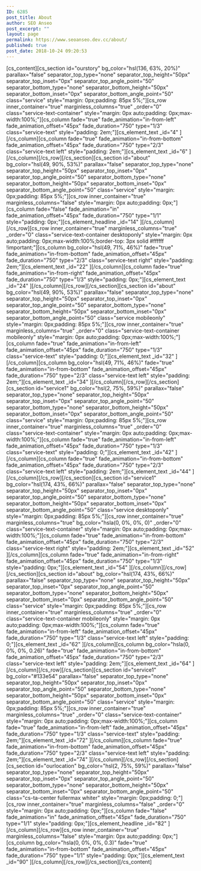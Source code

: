 ```yaml
---
ID: 6285
post_title: About
author: SEO Anseo
post_excerpt: ""
layout: page
permalink: https://www.seoanseo.dev.cc/about/
published: true
post_date: 2018-10-24 09:20:53
---
```

[cs_content][cs_section id="ourstory" bg_color="hsl(136, 63%, 20%)" parallax="false" separator_top_type="none" separator_top_height="50px" separator_top_inset="0px" separator_top_angle_point="50" separator_bottom_type="none" separator_bottom_height="50px" separator_bottom_inset="0px" separator_bottom_angle_point="50" class="service" style="margin: 0px;padding: 85px 5%;"][cs_row inner_container="true" marginless_columns="true" _order="0" class="service-text-container" style="margin: 0px auto;padding: 0px;max-width:100%;"][cs_column fade="true" fade_animation="in-from-left" fade_animation_offset="45px" fade_duration="750" type="1/3" class="service-text" style="padding: 2em;"][cs_element_text _id="4" ][/cs_column][cs_column fade="true" fade_animation="in-from-bottom" fade_animation_offset="45px" fade_duration="750" type="2/3" class="service-text left" style="padding: 2em;"][cs_element_text _id="6" ][/cs_column][/cs_row][/cs_section][cs_section id="about" bg_color="hsl(49, 90%, 53%)" parallax="false" separator_top_type="none" separator_top_height="50px" separator_top_inset="0px" separator_top_angle_point="50" separator_bottom_type="none" separator_bottom_height="50px" separator_bottom_inset="0px" separator_bottom_angle_point="50" class="service" style="margin: 0px;padding: 85px 5%;"][cs_row inner_container="true" marginless_columns="false" style="margin: 0px auto;padding: 0px;"][cs_column fade="false" fade_animation="in" fade_animation_offset="45px" fade_duration="750" type="1/1" style="padding: 0px;"][cs_element_headline _id="14" ][/cs_column][/cs_row][cs_row inner_container="true" marginless_columns="true" _order="0" class="service-text-container desktoponly" style="margin: 0px auto;padding: 0px;max-width:100%;border-top: 3px solid #ffffff !important;"][cs_column bg_color="hsl(49, 71%, 46%)" fade="true" fade_animation="in-from-bottom" fade_animation_offset="45px" fade_duration="750" type="2/3" class="service-text right" style="padding: 2em;"][cs_element_text _id="22" ][/cs_column][cs_column fade="true" fade_animation="in-from-right" fade_animation_offset="45px" fade_duration="750" type="1/3" style="padding: 0px;"][cs_element_text _id="24" ][/cs_column][/cs_row][/cs_section][cs_section id="about" bg_color="hsl(49, 90%, 53%)" parallax="false" separator_top_type="none" separator_top_height="50px" separator_top_inset="0px" separator_top_angle_point="50" separator_bottom_type="none" separator_bottom_height="50px" separator_bottom_inset="0px" separator_bottom_angle_point="50" class="service mobileonly" style="margin: 0px;padding: 85px 5%;"][cs_row inner_container="true" marginless_columns="true" _order="0" class="service-text-container mobileonly" style="margin: 0px auto;padding: 0px;max-width:100%;"][cs_column fade="true" fade_animation="in-from-left" fade_animation_offset="45px" fade_duration="750" type="1/3" class="service-text" style="padding: 0;"][cs_element_text _id="32" ][/cs_column][cs_column bg_color="hsl(49, 71%, 46%)" fade="true" fade_animation="in-from-bottom" fade_animation_offset="45px" fade_duration="750" type="2/3" class="service-text left" style="padding: 2em;"][cs_element_text _id="34" ][/cs_column][/cs_row][/cs_section][cs_section id="service1" bg_color="hsl(2, 75%, 59%)" parallax="false" separator_top_type="none" separator_top_height="50px" separator_top_inset="0px" separator_top_angle_point="50" separator_bottom_type="none" separator_bottom_height="50px" separator_bottom_inset="0px" separator_bottom_angle_point="50" class="service" style="margin: 0px;padding: 85px 5%;"][cs_row inner_container="true" marginless_columns="true" _order="0" class="service-text-container" style="margin: 0px auto;padding: 0px;max-width:100%;"][cs_column fade="true" fade_animation="in-from-left" fade_animation_offset="45px" fade_duration="750" type="1/3" class="service-text" style="padding: 0;"][cs_element_text _id="42" ][/cs_column][cs_column fade="true" fade_animation="in-from-bottom" fade_animation_offset="45px" fade_duration="750" type="2/3" class="service-text left" style="padding: 2em;"][cs_element_text _id="44" ][/cs_column][/cs_row][/cs_section][cs_section id="service1" bg_color="hsl(174, 43%, 66%)" parallax="false" separator_top_type="none" separator_top_height="50px" separator_top_inset="0px" separator_top_angle_point="50" separator_bottom_type="none" separator_bottom_height="50px" separator_bottom_inset="0px" separator_bottom_angle_point="50" class="service desktoponly" style="margin: 0px;padding: 85px 5%;"][cs_row inner_container="true" marginless_columns="true" bg_color="hsla(0, 0%, 0%, 0)" _order="0" class="service-text-container" style="margin: 0px auto;padding: 0px;max-width:100%;"][cs_column fade="true" fade_animation="in-from-bottom" fade_animation_offset="45px" fade_duration="750" type="2/3" class="service-text right" style="padding: 2em;"][cs_element_text _id="52" ][/cs_column][cs_column fade="true" fade_animation="in-from-right" fade_animation_offset="45px" fade_duration="750" type="1/3" style="padding: 0px;"][cs_element_text _id="54" ][/cs_column][/cs_row][/cs_section][cs_section id="about" bg_color="hsl(174, 43%, 66%)" parallax="false" separator_top_type="none" separator_top_height="50px" separator_top_inset="0px" separator_top_angle_point="50" separator_bottom_type="none" separator_bottom_height="50px" separator_bottom_inset="0px" separator_bottom_angle_point="50" class="service" style="margin: 0px;padding: 85px 5%;"][cs_row inner_container="true" marginless_columns="true" _order="0" class="service-text-container mobileonly" style="margin: 0px auto;padding: 0px;max-width:100%;"][cs_column fade="true" fade_animation="in-from-left" fade_animation_offset="45px" fade_duration="750" type="1/3" class="service-text left" style="padding: 0;"][cs_element_text _id="62" ][/cs_column][cs_column bg_color="hsla(0, 0%, 0%, 0.26)" fade="true" fade_animation="in-from-bottom" fade_animation_offset="45px" fade_duration="750" type="2/3" class="service-text left" style="padding: 2em;"][cs_element_text _id="64" ][/cs_column][/cs_row][/cs_section][cs_section id="service1" bg_color="#133e54" parallax="false" separator_top_type="none" separator_top_height="50px" separator_top_inset="0px" separator_top_angle_point="50" separator_bottom_type="none" separator_bottom_height="50px" separator_bottom_inset="0px" separator_bottom_angle_point="50" class="service" style="margin: 0px;padding: 85px 5%;"][cs_row inner_container="true" marginless_columns="true" _order="0" class="service-text-container" style="margin: 0px auto;padding: 0px;max-width:100%;"][cs_column fade="true" fade_animation="in-from-left" fade_animation_offset="45px" fade_duration="750" type="1/3" class="service-text" style="padding: 2em;"][cs_element_text _id="72" ][/cs_column][cs_column fade="true" fade_animation="in-from-bottom" fade_animation_offset="45px" fade_duration="750" type="2/3" class="service-text left" style="padding: 2em;"][cs_element_text _id="74" ][/cs_column][/cs_row][/cs_section][cs_section id="ourlocation" bg_color="hsl(2, 75%, 59%)" parallax="false" separator_top_type="none" separator_top_height="50px" separator_top_inset="0px" separator_top_angle_point="50" separator_bottom_type="none" separator_bottom_height="50px" separator_bottom_inset="0px" separator_bottom_angle_point="50" class="cs-ta-center fullermax whiter" style="margin: 0px;padding: 0;"][cs_row inner_container="true" marginless_columns="false" _order="0" style="margin: 0px auto;padding: 0px;"][cs_column fade="false" fade_animation="in" fade_animation_offset="45px" fade_duration="750" type="1/1" style="padding: 0px;"][cs_element_headline _id="82" ][/cs_column][/cs_row][cs_row inner_container="true" marginless_columns="false" style="margin: 0px auto;padding: 0px;"][cs_column bg_color="hsla(0, 0%, 0%, 0.3)" fade="true" fade_animation="in-from-bottom" fade_animation_offset="45px" fade_duration="750" type="1/1" style="padding: 0px;"][cs_element_text _id="90" ][/cs_column][/cs_row][/cs_section][/cs_content]